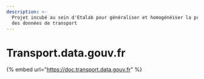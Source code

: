 ```yaml
---
description: >-
  Projet incubé au sein d'Etalab pour généraliser et homogénéiser la production
  des données de transport
---
```


# Transport.data.gouv.fr

{% embed url="https://doc.transport.data.gouv.fr" %}



